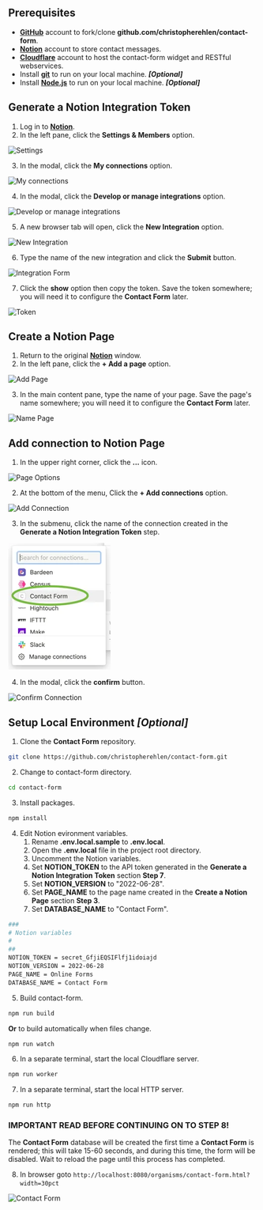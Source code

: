## Prerequisites

- <a href="https://github.com/" target="_blank">**GitHub**</a> account to fork/clone **github.com/christopherehlen/contact-form**.
- <a href="https://www.notion.so/" target="_blank">**Notion**</a> account to store contact messages.
- <a href="https://www.cloudflare.com/" target="_blank">**Cloudflare**</a> account to host the contact-form widget and RESTful webservices.
- Install <a href="https://github.com/git-guides/install-git" target="_blank">**git**</a> to run on your local machine. ***[Optional]***
- Install <a href="https://nodejs.org/" target="_blank">**Node.js**</a> to run on your local machine. ***[Optional]***

## Generate a Notion Integration Token

1. Log in to <a href="https://www.notion.so/" target="_blank">**Notion**</a>.
2. In the left pane, click the **Settings & Members** option.

![Settings](./images/ca3b6486-1bbd-40ec-70aa-2ebfec805500.webp "Settings")

3. In the modal, click the **My connections** option.

![My connections](./images/e67c04f4-b726-41cd-ac04-8d0ea8b7c300.webp "My connections")

4. In the modal, click the **Develop or manage integrations** option.

![Develop or manage integrations](./images/ae0fce2a-f859-4d1a-0b63-8016aeb11c00.webp "Develop or manage integrations")

5. A new browser tab will open, click the **New Integration** option.

![New Integration](./images/ab4c40e5-d73f-49af-bc23-60387feac100.webp "New Integration")

6. Type the name of the new integration and click the **Submit** button.

![Integration Form](./images/eea76daf-4967-438d-458b-c37131c7ec00.webp "Integration Form")

7. Click the **show** option then copy the token. Save the token somewhere; you will need it to configure the **Contact Form** later.

![Token](./images/f4b69a57-01e6-407d-3f51-8a6170fb7200.webp "Token")

## Create a Notion Page

1. Return to the original <a href="https://www.notion.so/" target="_blank">**Notion**</a> window.
2. In the left pane, click the **+ Add a page** option.

![Add Page](./images/a3f0aeb4-322f-404d-db0c-b1ad19743b00.webp "Add Page")

3. In the main content pane, type the name of your page. Save the page's name somewhere; you will need it to configure the **Contact Form** later.

![Name Page](./images/6bc8c72a-683f-4694-dfa2-2005e5143200.webp "Name Page")

## Add connection to Notion Page

1. In the upper right corner, click the **...** icon.

![Page Options](./images/731cc29b-2e97-418c-349b-a2a05a33fa00.webp "Page Options")

2. At the bottom of the menu, Click the **+ Add connections** option.

![Add Connection](./images/e1e55823-c1ce-4862-aa40-df32e64afe00.webp "Add Connection")

3. In the submenu, click the name of the connection created in the **Generate a Notion Integration Token** step.

![Select Connection](./images/08f9d1a2-0ec9-41c4-dcb1-af0f7bb0e700.webp "Select Connection")

4. In the modal, click the **confirm** button.

![Confirm Connection](./images/8ad28b63-cebc-46cf-9aba-8a629b007f00.webp "Confirm Connection")

## Setup Local Environment ***[Optional]***

1. Clone the **Contact Form** repository.

```bash
git clone https://github.com/christopherehlen/contact-form.git
```

2. Change to contact-form directory.

```bash
cd contact-form
```

3. Install packages.

```bash
npm install
```

4. Edit Notion evironment variables.
    1. Rename **.env.local.sample** to **.env.local**.
    2. Open the **.env.local** file in the project root directory.
    3. Uncomment the Notion variables.
    4. Set **NOTION_TOKEN** to the API token generated in the **Generate a Notion Integration Token** section **Step 7**.
    5. Set **NOTION_VERSION** to "2022-06-28".
    6. Set **PAGE_NAME** to the page name created in the **Create a Notion Page** section **Step 3**.
    7. Set **DATABASE_NAME** to "Contact Form".

```bash
###
# Notion variables
#
##
NOTION_TOKEN = secret_GfjiEQSIFlfj1idoiajd
NOTION_VERSION = 2022-06-28
PAGE_NAME = Online Forms
DATABASE_NAME = Contact Form
```

5. Build contact-form.

```bash
npm run build
```

**Or** to build automatically when files change.

```bash
npm run watch
```

6. In a separate terminal, start the local Cloudflare server.

```bash
npm run worker
```

7. In a separate terminal, start the local HTTP server.

```bash
npm run http
```

### IMPORTANT READ BEFORE CONTINUING ON TO STEP 8!

The **Contact Form** database will be created the first time a **Contact Form** is rendered; this will take 15-60 seconds, and during this time, the form will be disabled. Wait to reload the page until this process has completed.

8. In browser goto ```http://localhost:8080/organisms/contact-form.html?width=30pct```

![Contact Form](./images/446a5443-3400-4f4d-e4bf-4be37a415500.webp "Contact Form")